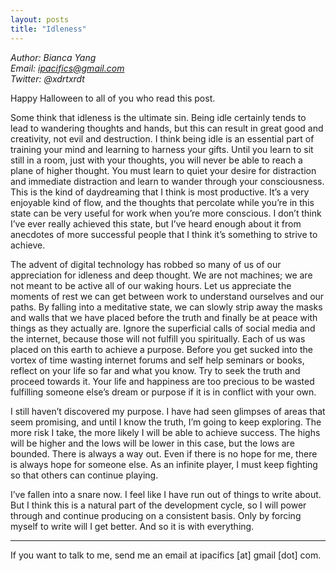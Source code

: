 ```yaml
---
layout: posts
title: "Idleness"
---
```

*Author: Bianca Yang*<br>
*Email: ipacifics@gmail.com*<br>
*Twitter: @xdrtxrdt*<br>

Happy Halloween to all of you who read this post.

Some think that idleness is the ultimate sin. Being idle certainly tends to lead to wandering thoughts and hands, but this can result in great good and creativity, not evil and destruction. I think being idle is an essential part of training your mind and learning to harness your gifts. Until you learn to sit still in a room, just with your thoughts, you will never be able to reach a plane of higher thought. You must learn to quiet your desire for distraction and immediate distraction and learn to wander through your consciousness. This is the kind of daydreaming that I think is most productive. It’s a very enjoyable kind of flow, and the thoughts that percolate while you’re in this state can be very useful for work when you’re more conscious. I don’t think I’ve ever really achieved this state, but I’ve heard enough about it from anecdotes of more successful people that I think it’s something to strive to achieve.

The advent of digital technology has robbed so many of us of our appreciation for idleness and deep thought. We are not machines; we are not meant to be active all of our waking hours. Let us appreciate the moments of rest we can get between work to understand ourselves and our paths. By falling into a meditative state, we can slowly strip away the masks and walls that we have placed before the truth and finally be at peace with things as they actually are. Ignore the superficial calls of social media and the internet, because those will not fulfill you spiritually. Each of us was placed on this earth to achieve a purpose. Before you get sucked into the vortex of time wasting internet forums and self help seminars or books, reflect on your life so far and what you know. Try to seek the truth and proceed towards it. Your life and happiness are too precious to be wasted fulfilling someone else’s dream or purpose if it is in conflict with your own.

I still haven’t discovered my purpose. I have had seen glimpses of areas that seem promising, and until I know the truth, I’m going to keep exploring. The more risk I take, the more likely I will be able to achieve success. The highs will be higher and the lows will be lower in this case, but the lows are bounded. There is always a way out. Even if there is no hope for me, there is always hope for someone else. As an infinite player, I must keep fighting so that others can continue playing.

I’ve fallen into a snare now. I feel like I have run out of things to write about. But I think this is a natural part of the development cycle, so I will power through and continue producing on a consistent basis. Only by forcing myself to write will I get better. And so it is with everything.


_____
If you want to talk to me, send me an email at ipacifics [at] gmail [dot] com.

